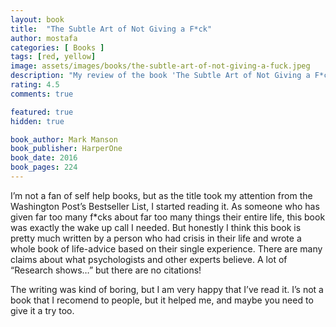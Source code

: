 ```yaml
---
layout: book
title:  "The Subtle Art of Not Giving a F*ck"
author: mostafa
categories: [ Books ]
tags: [red, yellow]
image: assets/images/books/the-subtle-art-of-not-giving-a-fuck.jpeg
description: "My review of the book 'The Subtle Art of Not Giving a F*ck', by Mark Manson"
rating: 4.5
comments: true

featured: true
hidden: true

book_author: Mark Manson
book_publisher: HarperOne
book_date: 2016
book_pages: 224
---
```


I’m not a fan of self help books, but as the title took my attention from the Washington Post’s Bestseller List, I started reading it. As someone who has given far too many f*cks about far too many things their entire life, this book was exactly the wake up call I needed. But honestly I think this book is pretty much written by a person who had crisis in their life and wrote a whole book of life-advice based on their single experience. There are many claims about what psychologists and other experts believe. A lot of “Research shows…” but there are no citations!

The writing was kind of boring, but I am very happy that I’ve read it. I’s not a book that I recomend to people, but it helped me, and maybe you need to give it a try too.
